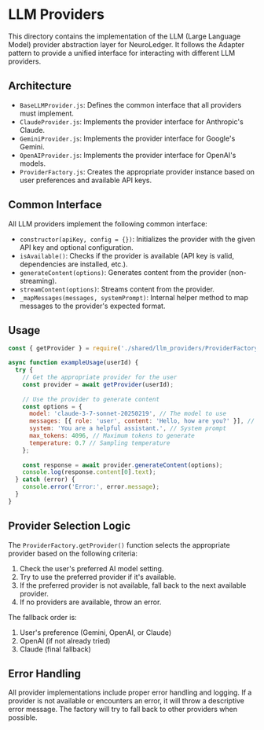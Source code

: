 # LLM Providers

This directory contains the implementation of the LLM (Large Language Model) provider abstraction layer for NeuroLedger. It follows the Adapter pattern to provide a unified interface for interacting with different LLM providers.

## Architecture

- `BaseLLMProvider.js`: Defines the common interface that all providers must implement.
- `ClaudeProvider.js`: Implements the provider interface for Anthropic's Claude.
- `GeminiProvider.js`: Implements the provider interface for Google's Gemini.
- `OpenAIProvider.js`: Implements the provider interface for OpenAI's models.
- `ProviderFactory.js`: Creates the appropriate provider instance based on user preferences and available API keys.

## Common Interface

All LLM providers implement the following common interface:

- `constructor(apiKey, config = {})`: Initializes the provider with the given API key and optional configuration.
- `isAvailable()`: Checks if the provider is available (API key is valid, dependencies are installed, etc.).
- `generateContent(options)`: Generates content from the provider (non-streaming).
- `streamContent(options)`: Streams content from the provider.
- `_mapMessages(messages, systemPrompt)`: Internal helper method to map messages to the provider's expected format.

## Usage

```javascript
const { getProvider } = require('./shared/llm_providers/ProviderFactory');

async function exampleUsage(userId) {
  try {
    // Get the appropriate provider for the user
    const provider = await getProvider(userId);
    
    // Use the provider to generate content
    const options = {
      model: 'claude-3-7-sonnet-20250219', // The model to use
      messages: [{ role: 'user', content: 'Hello, how are you?' }], // Message history
      system: 'You are a helpful assistant.', // System prompt
      max_tokens: 4096, // Maximum tokens to generate
      temperature: 0.7 // Sampling temperature
    };
    
    const response = await provider.generateContent(options);
    console.log(response.content[0].text);
  } catch (error) {
    console.error('Error:', error.message);
  }
}
```

## Provider Selection Logic

The `ProviderFactory.getProvider()` function selects the appropriate provider based on the following criteria:

1. Check the user's preferred AI model setting.
2. Try to use the preferred provider if it's available.
3. If the preferred provider is not available, fall back to the next available provider.
4. If no providers are available, throw an error.

The fallback order is:
1. User's preference (Gemini, OpenAI, or Claude)
2. OpenAI (if not already tried)
3. Claude (final fallback)

## Error Handling

All provider implementations include proper error handling and logging. If a provider is not available or encounters an error, it will throw a descriptive error message. The factory will try to fall back to other providers when possible. 